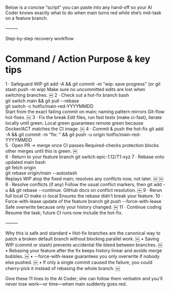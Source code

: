 Below is a concise “script” you can paste into any hand-off so your AI Coder knows exactly what to do when main turns red while she’s mid-task on a feature branch.

⸻

Step-by-step recovery workflow

#	Command / Action	Purpose & key tips
1 · Safeguard WIP	git add -A && git commit -m "wip: save progress" (or git stash push -m wip)﻿	Make sure no uncommitted edits are lost when switching branches.  ￼
2 · Check out a hot-fix branch	bash<br>git switch main && git pull --rebase<br>git switch -c hotfix/main-red-YYYYMMDD<br>	Start from the exact failing commit on main; naming pattern mirrors Git-flow hot-fixes.  ￼
3 · Fix the break	Edit files, run fast tests (make ci-fast), iterate locally until green.	Local green guarantees remote green because Docker/ACT matches the CI image.  ￼
4 · Commit & push the hot-fix	git add -A && git commit -m "fix: <brief>" && git push -u origin hotfix/main-red-YYYYMMDD	
5 · Open PR → merge once CI passes	Required-checks protection blocks other merges until this is green.  ￼	
6 · Return to your feature branch	git switch epic-1.12/T1-xyz	
7 · Rebase onto updated main	bash<br>git fetch origin<br>git rebase origin/main --autostash<br>	Replays WIP atop the fixed main; resolves any conflicts now, not later.  ￼ ￼
8 · Resolve conflicts (if any)	Follow the usual conflict markers, then git add -u && git rebase --continue.	GitHub docs on conflict resolution.  ￼
9 · Rerun full local CI	make ci-local	Ensures the rebase didn’t break your feature.
10 · Force-with-lease update of the feature branch	git push --force-with-lease	Safe overwrite because only your history changed.  ￼
11 · Continue coding	Resume the task; future CI runs now include the hot-fix.	


⸻

Why this is safe and standard
	•	Hot-fix branches are the canonical way to patch a broken default branch without blocking parallel work.  ￼
	•	Saving WIP (commit or stash) prevents accidental file bleed between branches.  ￼
	•	Rebasing your feature after the fix keeps history linear and avoids merge bubbles.  ￼
	•	--force-with-lease guarantees you only overwrite if nobody else pushed.  ￼
	•	If only a single commit caused the failure, you could cherry-pick it instead of rebasing the whole branch.  ￼

Give these 11 lines to the AI Coder; she can follow them verbatim and you’ll never lose work—or time—when main suddenly goes red.